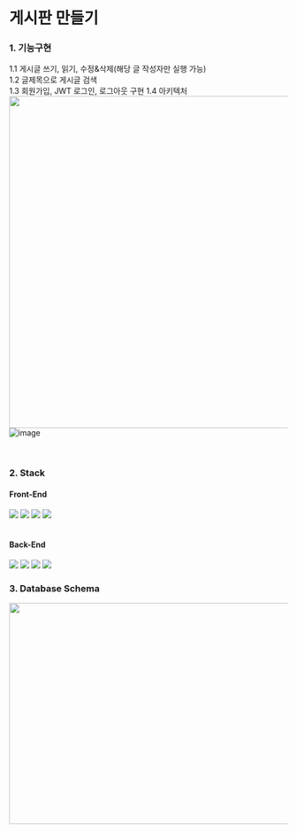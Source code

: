 # 게시판 만들기

### 1. 기능구현
1.1 게시글 쓰기, 읽기, 수정&삭제(해당 글 작성자만 실행 가능)
<br>
1.2 글제목으로 게시글 검색
<br>
1.3 회원가입, JWT 로그인, 로그아웃 구현
1.4 아키텍처
<img src="https://github.com/noahkimDev/noticeboard/assets/68933325/69817934-723e-44c7-bee2-bbb931237d43" width="600" height="600">
![image](https://github.com/noahkimDev/noticeboard/assets/68933325/dd38d0bf-4a86-4d30-85dc-f58e16528a27)

<br>

### 2. Stack
<div>
  <h4>Front-End</h4>
  <img src="https://img.shields.io/badge/react-61DAFB?style=for-the-badge&logo=react&logoColor=black">
  <img src="https://img.shields.io/badge/javascript-F7DF1E?style=for-the-badge&logo=javascript&logoColor=black">
  <img src="https://img.shields.io/badge/html-E34F26?style=for-the-badge&logo=html5&logoColor=white">
  <img src="https://img.shields.io/badge/css-06B6D4?style=for-the-badge&logo=css3&logoColor=white">
  
</div>  
<br>
<div>
  <h4>Back-End</h4>
  <img src="https://img.shields.io/badge/node.js-339933?style=for-the-badge&logo=Node.js&logoColor=white">
  <img src="https://img.shields.io/badge/express-000000?style=for-the-badge&logo=express&logoColor=white">
  <img src="https://img.shields.io/badge/mysql-4479A1?style=for-the-badge&logo=mysql&logoColor=white">
  <img src="https://img.shields.io/badge/sequelize-E95420?style=for-the-badge&logo=sequelize&logoColor=white">
</div>  


### 3. Database Schema
<img src="https://github.com/noahkimDev/noticeboard/assets/68933325/7627e8e7-5ec4-4770-80ea-11691292e465" width="600" height="400">




